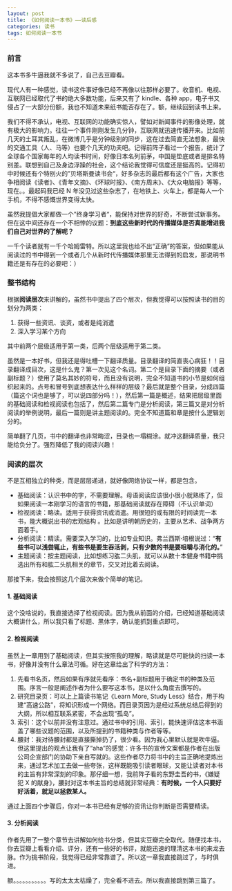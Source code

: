 ```yaml
---
layout: post
title: 《如何阅读一本书》——读后感
categories: 读书
tags: 如何阅读一本书
---
```


### 前言

这本书多牛逼我就不多说了，自己去豆瓣看。

现代人有一种感觉，读书这件事好像已经不再像以往那样必要了。收音机、电视、互联网已经取代了书的绝大多数功能，后来又有了 kindle、各种 app，电子书又侵占了一大部分份额，我也不知道未来纸书能否存在了。额，继续回到读书上来。

我们不得不承认，电视、互联网的功能确实惊人，譬如对新闻事件的影像处理，就有极大的影响力。往往一个事件刚刚发生几分钟，互联网就迅速传播开来。比如前几天的土耳其叛乱，在微博几乎是分钟级别的同步，这在过去简直无法想象，最快的交通工具（人、马等）也要个几天的功夫吧。记得前阵子看过一个报告，统计了全球各个国家每年的人均读书时间，好像日本名列前茅，中国是垫底或者是排名特别差。联想到自己及身边浮躁的社会，这个结论我觉得可信度还是挺高的。记得初中时候还有个特别火的”贝塔斯曼读书会“，好多杂志的最后都有这个广告，大家也争相阅读《读者》、《青年文摘》、《环球时报》、《南方周末》、《大众电脑报》等等，现在。。最起码我已经 N 年没见过这些杂志了，在地铁上、火车上，都是每人一个手机，不得不感慨世界变得太快。

虽然我提倡大家都做一个”终身学习者“，能保持对世界的好奇，不断尝试新事务。但在这中间还存在一个不相悖的议题：**到底这些新时代的传播媒体是否真能增进我们自己对世界的了解呢？**

一千个读者就有一千个哈姆雷特。所以这里我也给不出“正确”的答案，但如果能从阅读过的书中得到一个或者几个从新时代传播媒体那里无法得到的启发，那说明书籍还是有存在的必要吧：）

### 整书结构

根据**阅读层次**来讲解的，虽然书中提出了四个层次，但我觉得可以按照读书的目的划分为两类：

1. 获得一些资讯、谈资，或者是纯消遣
2. 深入学习某个方向

其中前两个层级适用于第一类，后两个层级适用于第二类。

虽然是一本好书，但我还是得吐槽一下翻译质量。目录翻译的简直丧心病狂！！目录翻译成目次，这是什么鬼？第一次见这个名词。第二个是目录下面的摘要（或者副标题？）使用了莫名其妙的符号，而且没有说明，完全不知道书的小节是如何组织起来的。点号和冒号到底想表达什么样样的层级？最后就是整个目录，分成四篇（篇这个词也是够了，可以说四部分吗！），然后第一篇是概述，结果把层级里面的基础阅读和检视阅读也包括了，然后第二篇专门是分析阅读，第三篇又是对分析阅读的举例说明，最后一篇则是讲主题阅读的。完全不知道篇和章是按什么逻辑划分的。

简单翻了几页，书中的翻译也非常晦涩，目录也一塌糊涂。就冲这翻译质量，我只能给负分了。强烈降低了我的阅读兴趣！

### 阅读的层次

不是互相独立的种类，而是层层递进，就好像网络协议一样，都是包含。

* 基础阅读：认识书中的字，不需要理解。母语阅读应该很小很小就熟练了，但如果阅读一本刚学习的语言的书籍，那基础阅读就存在障碍（不认识单词）
* 检视阅读：略读。适用于获得资讯或消遣。用很短的或有限的时间读完一本书，能大概说出书的宏观结构 。比如是讲明朝历史的，主要从艺术、战争两方面着手。
* 分析阅读：精读。需要深入学习的，比如专业知识。弗兰西斯·培根说过：“**有些书可以浅尝辄止，有些书是要生吞活剥，只有少数的书是要咀嚼与消化的。**”
* 主题阅读：按主题阅读，比如想练习肱二头肌，就可以从数十本健身书籍中挑选出所有和肱二头肌相关的章节，交叉对比着去阅读。

那接下来，我会按照这几个层次来做个简单的笔记。

#### 1. 基础阅读

这个没啥说的，我直接选择了检视阅读。因为我从前面的介绍，已经知道基础阅读大概讲什么，所以我只看了标题、黑体字，确认能抓到重点即可。

#### 2. 检视阅读

虽然上一章用到了基础阅读，但其实按照我的理解，略读就是尽可能快的扫读一本书，好像并没有什么章法可循。好在这章给出了科学的方法：

1. 先看书名页，然后如果有序就先看序：书名+副标题用于确定书的种类及范围。序言一般是阐述作者为什么要写这本书，是以什么角度去撰写的。
2. 研究目录页：可以上上篇读书笔记《Learn More, Study Less》结合，用于构建“高速公路”，将知识形成一个网络。而目录页因为是经过系统总结后得到的大纲，所以相互联系紧密，不会出现“孤岛”。
3. 索引：这个以前并没有注意过。通过书中的引用、索引，能快速评估这本书涵盖了哪些议题的范围，以及所提到的书籍种类与作者等等。
4. 腰封：我对待腰封都是直接撕掉扔了，很少看。因为我心里默认就是吹牛逼。但这里提出的观点让我有了“aha”的感觉：许多书的宣传文案都是作者在出版公司企宣部门的协助下亲自写就的。这些作者尽力将书中的主旨正确地提炼出来，通过艺术加工去做一些夸张，这样既能吸引读者眼球，又能让读者对本书的主旨有非常深刻的印象。那仔细一想，我前阵子看的东野圭吾的书，《嫌疑犯 X 的献身》，腰封对这本书主旨的总结就非常经典：**有时候，一个人只要好好活着，就足以拯救某人。**

通过上面四个步骤后，你对一本书已经有足够的资讯让你判断是否需要精读。

#### 3. 分析阅读

作者先用了一整个章节去讲解如何给书分类，但其实豆瓣完全取代。随便找本书，你去豆瓣上看看介绍、评分，还有一些好的书评，就能迅速的理清这本书的来龙去脉。作为挑书阶段，我觉得已经非常靠谱了。所以这一章我直接跳过了，与时俱进。

额。。。。。。。。。。。写的太太太枯燥了，完全看不进去。所以我直接跳到第三篇了。


